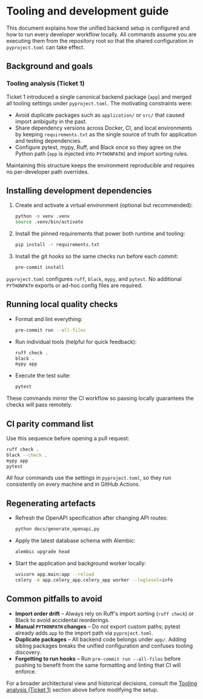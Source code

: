 # Tooling and development guide

This document explains how the unified backend setup is configured and how to
run every developer workflow locally. All commands assume you are executing them
from the repository root so that the shared configuration in `pyproject.toml`
can take effect.

## Background and goals

### Tooling analysis (Ticket 1)

Ticket&nbsp;1 introduced a single canonical backend package (`app`) and merged all
tooling settings under `pyproject.toml`. The motivating constraints were:

- Avoid duplicate packages such as `application/` or `src/` that caused import
  ambiguity in the past.
- Share dependency versions across Docker, CI, and local environments by
  keeping `requirements.txt` as the single source of truth for application and
  testing dependencies.
- Configure pytest, mypy, Ruff, and Black once so they agree on the Python path
  (`app` is injected into `PYTHONPATH`) and import sorting rules.

Maintaining this structure keeps the environment reproducible and requires no
per-developer path overrides.

## Installing development dependencies

1. Create and activate a virtual environment (optional but recommended):
   ```bash
   python -m venv .venv
   source .venv/bin/activate
   ```

2. Install the pinned requirements that power both runtime and tooling:
   ```bash
   pip install -r requirements.txt
   ```

3. Install the git hooks so the same checks run before each commit:
   ```bash
   pre-commit install
   ```

`pyproject.toml` configures `ruff`, `black`, `mypy`, and `pytest`. No additional
`PYTHONPATH` exports or ad-hoc config files are required.

## Running local quality checks

- Format and lint everything:
  ```bash
  pre-commit run --all-files
  ```

- Run individual tools (helpful for quick feedback):
  ```bash
  ruff check .
  black .
  mypy app
  ```

- Execute the test suite:
  ```bash
  pytest
  ```

These commands mirror the CI workflow so passing locally guarantees the checks
will pass remotely.

## CI parity command list

Use this sequence before opening a pull request:

```bash
ruff check .
black --check .
mypy app
pytest
```

All four commands use the settings in `pyproject.toml`, so they run consistently
on every machine and in GitHub Actions.

## Regenerating artefacts

- Refresh the OpenAPI specification after changing API routes:
  ```bash
  python docs/generate_openapi.py
  ```

- Apply the latest database schema with Alembic:
  ```bash
  alembic upgrade head
  ```

- Start the application and background worker locally:
  ```bash
  uvicorn app.main:app --reload
  celery -A app.celery_app.celery_app worker --loglevel=info
  ```

## Common pitfalls to avoid

- **Import order drift** – Always rely on Ruff's import sorting (`ruff check`) or
  Black to avoid accidental reorderings.
- **Manual `PYTHONPATH` changes** – Do not export custom paths; pytest already
  adds `app` to the import path via `pyproject.toml`.
- **Duplicate packages** – All backend code belongs under `app/`. Adding sibling
  packages breaks the unified configuration and confuses tooling discovery.
- **Forgetting to run hooks** – Run `pre-commit run --all-files` before pushing
  to benefit from the same formatting and linting that CI will enforce.

For a broader architectural view and historical decisions, consult the
[Tooling analysis (Ticket 1)](#tooling-analysis-ticket-1) section above before
modifying the setup.
